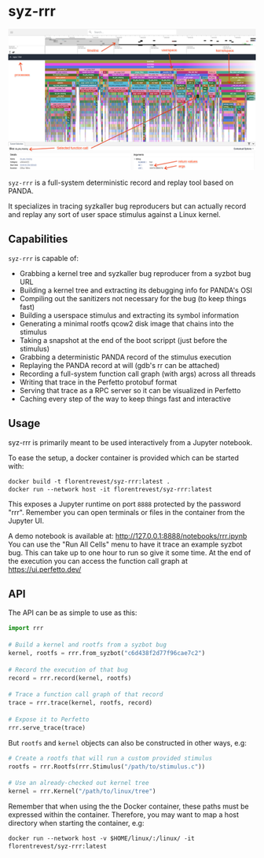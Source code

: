 syz-rrr
=======

![Screenshot](/screenshot.png?raw=true "Screenshot")

`syz-rrr` is a full-system deterministic record and replay tool based on PANDA.

It specializes in tracing syzkaller bug reproducers but can actually record and
replay any sort of user space stimulus against a Linux kernel.

Capabilities
------------

`syz-rrr` is capable of:

- Grabbing a kernel tree and syzkaller bug reproducer from a syzbot bug URL
- Building a kernel tree and extracting its debugging info for PANDA's OSI
- Compiling out the sanitizers not necessary for the bug (to keep things fast)
- Building a userspace stimulus and extracting its symbol information
- Generating a minimal rootfs qcow2 disk image that chains into the stimulus
- Taking a snapshot at the end of the boot scrippt (just before the stimulus)
- Grabbing a deterministic PANDA record of the stimulus execution
- Replaying the PANDA record at will (gdb's rr can be attached)
- Recording a full-system function call graph (with args) across all threads
- Writing that trace in the Perfetto protobuf format
- Serving that trace as a RPC server so it can be visualized in Perfetto
- Caching every step of the way to keep things fast and interactive

Usage
-----

syz-rrr is primarily meant to be used interactively from a Jupyter notebook.

To ease the setup, a docker container is provided which can be started with:

```shell
docker build -t florentrevest/syz-rrr:latest .
docker run --network host -it florentrevest/syz-rrr:latest
```

This exposes a Jupyter runtime on port `8888` protected by the password "rrr".
Remember you can open terminals or files in the container from the Jupyter UI.

A demo notebook is available at: http://127.0.0.1:8888/notebooks/rrr.ipynb
You can use the "Run All Cells" menu to have it trace an example syzbot bug.
This can take up to one hour to run so give it some time. At the end of the
execution you can access the function call graph at https://ui.perfetto.dev/

API
---

The API can be as simple to use as this:

```python
import rrr

# Build a kernel and rootfs from a syzbot bug
kernel, rootfs = rrr.from_syzbot("c6d438f2d77f96cae7c2")

# Record the execution of that bug
record = rrr.record(kernel, rootfs)

# Trace a function call graph of that record
trace = rrr.trace(kernel, rootfs, record)

# Expose it to Perfetto
rrr.serve_trace(trace)
```

But `rootfs` and `kernel` objects can also be constructed in other ways, e.g:

```python
# Create a rootfs that will run a custom provided stimulus
rootfs = rrr.Rootfs(rrr.Stimulus("/path/to/stimulus.c"))

# Use an already-checked out kernel tree
kernel = rrr.Kernel("/path/to/linux/tree")
```

Remember that when using the the Docker container, these paths must be
expressed within the container. Therefore, you may want to map a host directory
when starting the container, e.g:

```shell
docker run --network host -v $HOME/linux/:/linux/ -it florentrevest/syz-rrr:latest
```
